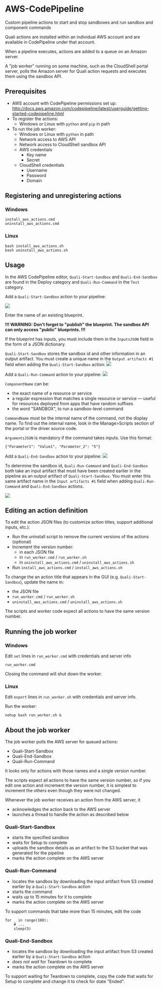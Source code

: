 # AWS-CodePipeline

Custom pipeline actions to start and stop sandboxes and
run sandbox and component commands

Quali actions are installed within an individual AWS account
and are available in CodePipeline under that account.

When a pipeline executes, actions are added to a queue
on an Amazon server.

A "job worker" running on some machine, such as 
the CloudShell portal server, 
polls the Amazon server for Quali action requests 
and executes them using the sandbox API.


## Prerequisites

- AWS account with CodePipeline permissions set up: http://docs.aws.amazon.com/codepipeline/latest/userguide/getting-started-codepipeline.html
- To register the actions:
    - Windows or Linux with `python` and `pip` in path
- To run the job worker:
    - Windows or Linux with `python` in path
    - Network access to AWS API
    - Network access to CloudShell sandbox API
    - AWS credentials
        - Key name
        - Secret
    - CloudShell credentials
        - Username
        - Password
        - Domain
        

## Registering and unregistering actions

### Windows

    install_aws_actions.cmd
    uninstall_aws_actions.cmd

### Linux

    bash install_aws_actions.sh
    bash uninstall_aws_actions.sh


## Usage

In the AWS CodePipeline editor, `Quali-Start-Sandbox` and `Quali-End-Sandbox` are found in 
the Deploy category and `Quali-Run-Command` in the `Test` 
category.

Add a `Quali-Start-Sandbox` action to your pipeline:

![](screenshots/codepipeline2.png)

Enter the name of an existing blueprint. 

**!!! WARNING: Don't forget to "publish" the blueprint. The sandbox API can only access "public" blueprints. !!!**

If the blueprint has inputs, you must include them in the `InputsJSON` field in the form of a JSON dictionary.

`Quali-Start-Sandbox` stores the sandbox id and other information
in an output artifact. You must create a unique name in the 
`Output artifacts #1` field when adding the `Quali-Start-Sandbox` action:
![](screenshots/codepipeline3.png)

Add a `Quali-Run-Command` action to your pipeline:
 ![](screenshots/codepipeline4.png)
 
`ComponentName` can be:
- the exact name of a resource or service
- a regular expression that matches a single resource or service &mdash; useful for resources deployed from apps that have random suffixes 
- the word "SANDBOX", to run a sandbox-level command

`CommandName` must be the internal name of the command, not the display name. 
To find out the internal name, look in the Manage>Scripts section of the portal or the 
driver source code.

`ArgumentsJSON` is mandatory if the command takes inputs. Use this format:

    {"Parameter1": "Value1", "Parameter_2": "5"}
 
Add a `Quali-End-Sandbox` action to your pipeline: 
 ![](screenshots/codepipeline5.png)


To determine the sandbox id, `Quali-Run-Command` and 
`Quali-End-Sandbox` both take an
input artifact that must have been created earlier 
in the pipeline as an output artifact of `Quali-Start-Sandbox`. 
You must enter this same artifact name 
in the `Input artifacts #1` field when adding `Quali-Run-Command` 
and `Quali-End-Sandbox` actions. 

![](screenshots/codepipeline1.png)

## Editing an action definition

To edit the action JSON files (to customize action titles, support additional inputs, etc.):

- Run the uninstall script to remove the current versions of the actions (optional)
- Increment the version number:
    - in each JSON file
    - in `run_worker.cmd` / `run_worker.sh`
    - in `uninstall_aws_actions.cmd` / `uninstall_aws_actions.sh`
- Run `install_aws_actions.cmd` / `install_aws_actions.sh`

To change the an action title that appears in the GUI (e.g. `Quali-Start-Sandbox`), update the name in:
- the JSON file
- `run_worker.cmd` / `run_worker.sh`
- `uninstall_aws_actions.cmd` / `uninstall_aws_actions.sh`

The scripts and worker code expect all actions to have the same version number.

## Running the job worker

### Windows

Edit `set` lines in `run_worker.cmd` with credentials and server info

    run_worker.cmd

Closing the command will shut down the worker. 

### Linux

Edit `export` lines in `run_worker.sh` with credentials and server info.

Run the worker:

    nohup bash run_worker.sh &
    
## About the job worker

The job worker polls the AWS server for queued actions:

- Quali-Start-Sandbox
- Quali-End-Sandbox
- Quali-Run-Command

It looks only for actions with those names and a single version number.

The scripts expect all actions to have the same version number, so if you edit one action and increment the version number, 
it is simplest to increment the others even though they were not changed. 

Whenever the job worker receives an action from the AWS server, it 
- acknowledges the action back to the AWS server
- launches a thread to handle the action as described below

### Quali-Start-Sandbox
- starts the specified sandbox
- waits for Setup to complete
- uploads the sandbox details as an artifact to the S3 bucket that was generated for the pipeline
- marks the action complete on the AWS server

### Quali-Run-Command
- locates the sandbox by downloading the input artifact from S3 created earlier by a `Quali-Start-Sandbox` action
- starts the command  
- waits up to 15 minutes for it to complete
- marks the action complete on the AWS server

To support commands that take more than 15 minutes, edit the code

    for _ in range(180):
        # ...
        sleep(5)  
 
### Quali-End-Sandbox
- locates the sandbox by downloading the input artifact from S3 created earlier by a `Quali-Start-Sandbox` action
- *does not wait* for Teardown to complete
- marks the action complete on the AWS server

To support waiting for Teardown to complete, copy the code 
that waits for Setup to complete and change it to check for state "Ended".
